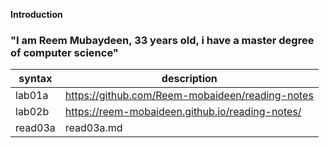  **Introduction**

### "I am Reem Mubaydeen, 33 years old, i have a master degree of computer science"

syntax | description |
------- | ---------------- | 
lab01a  | https://github.com/Reem-mobaideen/reading-notes| 
lab02b  | https://reem-mobaideen.github.io/reading-notes/  |  
read03a |read03a.md